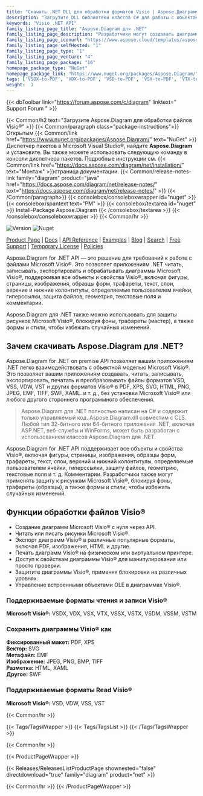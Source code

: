 ```yaml
---
title: "Скачать .NET DLL для обработки форматов Visio | Aspose.Диаграмма"
description: "Загрузите DLL библиотеки классов C# для работы с объектами и свойствами схемы Microsoft Visio®; фигуры, страницы, изображения, тенсилы, текст, слои, ячейки и т. д. через .NET API."
keywords: "Visio .NET API"
family_listing_page_title: "Aspose.Diagram для .NET"
family_listing_page_description: "Разработчики могут создавать диаграммы с нуля, а также легко загружать существующие файлы и манипулировать элементами диаграммы, чтобы экспортировать результат в другие форматы Visio, изображения или форматы с фиксированным макетом."
family_listing_page_iconurl: "https://www.aspose.cloud/templates/aspose/App_Themes/V3/images/diagram/272x272/aspose_diagram-for-net-min.png"
family_listing_page_selfHosted: "1"
family_listing_page_type: "1"
family_listing_page_venture: "4"
family_listing_page_package: "16"
homepage_package_type: "NuGet"
homepage_package_link: "https://www.nuget.org/packages/Aspose.Diagram/"
tags: ['VSDX-to-PDF', 'VDX-to-PDF', 'VSD-to-PDF', 'VSX-to-PDF', 'VTX-to-PDF', 'VSSX-to-PDF', 'VSTX-to-PDF', 'VSDM-to-PDF', 'VSSM-to-PDF', 'VSTM-to-PDF', 'VDW-to-PDF', 'VSS-to-PDF', 'VST-to-PDF', 'VSD-to-VDX', 'VSD-to-VSX', 'VSD-to-VTX', 'Visio-to-PDF', 'Visio-to-XML', 'VSD-to-PNG', 'Visio-to-Image', 'Diagram-to-PDF', 'Diagram-to-XPS', 'Diagram-to-Image', 'VSS-to-XPS', 'VSSX-to-XPS', 'VSSM-to-XPS', 'VDX-to-XPS', 'VST-to-XPS', 'VSTX-to-XPS', 'VDX-to-XPS', 'VTX-to-XPS', 'VSX-to-XPS', 'VSDX-to-XPS', 'Diagram-to-HTML', 'Visio-to-HTML', 'VSD-to-HTML', 'VSDX-to-HTML', 'VSDM-to-HTML', 'VSTX-to-HTML', 'VSSX-to-HTML', 'VSS-to-HTML', 'VSSM-to-HTML', 'VDX-to-HTML', 'VST-to-HTML', 'VSTX-to-HTML', 'VDX-to-HTML', 'VTX-to-HTML', 'VSX-to-HTML', 'Diagram-to-SVG', 'Visio-toSVG', 'VSD-to-SVG', 'Diagram-to-SWF', 'Visio-to-SWF', 'VSS-to-SWF', 'VSSX-to-SWF', 'VSSM-to-SWF', 'VDW-to-SWF', 'VDX-to-SWF', 'VST-to-SWF', 'VSTX-to-SWF', 'VSTM-to-SWF', 'VDX-to-SWF', 'VTX-to-SWF', 'VSX-to-SWF', 'Diagram-to-XAML', 'Visio-to-XAML', 'VSD-to-XAML']
weight:  1
---
```


{{< dbToolbar link="https://forum.aspose.com/c/diagram" linktext=" Support Forum " >}}

{{< Common/h2 text="Загрузите Aspose.Diagram для обработки файлов Visio®"  >}}
{{< Common/paragraph class="package-instructions">}}
Открытым
{{< Common/link href="https://www.nuget.org/packages/Aspose.Diagram/" text="NuGet"  >}}Диспетчер пакетов в Microsoft Visual Studio®, найдите <b>Aspose.Diagram</b> и установите. Вы также можете использовать следующую команду в консоли диспетчера пакетов. Подробные инструкции см.
{{< Common/link href="https://docs.aspose.com/diagram/net/installation/" text="Монтаж"  >}}страница документации.
{{< Common/release-notes-link family="diagram" product="java" href="https://docs.aspose.com/diagram/net/release-notes/" text="https://docs.aspose.com/diagram/net/release-notes/"  >}}
{{< /Common/paragraph>}}
{{< consolebox/consoleboxwrapper id="nuget" >}}
       {{< consolebox/spantext text="PM" >}}
       {{< consolebox/textarea id="nuget" >}} Install-Package Aspose.Diagram {{< /consolebox/textarea >}}
{{< /consolebox/consoleboxwrapper >}}
{{< Common/hr >}}

![Version](https://img.shields.io/nuget/v/Aspose.Total) ![Nuget](https://img.shields.io/nuget/dt/Aspose.Total?label=nuget%20downloads)

[Product Page](https://products.aspose.com/total/net/) | [Docs](https://docs.aspose.com/total/net/) | [API Reference](https://reference.aspose.com/) | [Examples](http://aspose.github.io) | [Blog](https://blog.aspose.com/category/total/) | [Search](https://search.aspose.com/) | [Free Support](https://forum.aspose.com/) | [Temporary License](https://purchase.aspose.com/temporary-license) | [Policies](https://purchase.aspose.com/policies)

Aspose.Diagram for .NET API — это решение для требований к работе с файлами Microsoft Visio®. Это позволяет приложениям .NET читать, записывать, экспортировать и обрабатывать диаграммы Microsoft Visio®, поддерживая все объекты и свойства Visio®, включая фигуры, страницы, изображения, образцы форм, трафареты, текст, слои, верхние и нижние колонтитулы, определяемые пользователем ячейки, гиперссылки, защита файлов, геометрия, текстовые поля и комментарии.

Aspose.Diagram для .NET также можно использовать для защиты рисунков Microsoft Visio®, блокируя фоны, трафареты (мастер), а также формы и стили, чтобы избежать случайных изменений.

## Зачем скачивать Aspose.Diagram для .NET?

Aspose.Diagram for .NET on premise API позволяет вашим приложениям .NET легко взаимодействовать с объектной моделью Microsoft Visio®. Это позволяет вашим приложениям создавать, читать, записывать, экспортировать, печатать и преобразовывать файлы форматов VSD, VSS, VDW, VST и других форматов Visio® в PDF, XPS, SVG, HTML, PNG, JPEG, EMF, TIFF, SWF, XAML. и т. д., без установки Microsoft Visio® или любого другого стороннего программного обеспечения.

> Aspose.Diagram для .NET полностью написан на C# и содержит только управляемый код. Aspose.Diagram.dll совместим с CLS. Любой тип 32-битного или 64-битного приложения .NET, включая ASP.NET, веб-службы и WinForms, может быть разработан с использованием классов Aspose.Diagram для .NET.

Aspose.Diagram for .NET API поддерживает все объекты и свойства Visio®, включая фигуры, страницы, изображения, образцы форм, трафареты, текст, слои, верхний и нижний колонтитулы, определяемые пользователем ячейки, гиперссылки, защиту файлов, геометрию, текстовые поля и т. д. Комментарии. Разработчики также могут применять защиту к рисункам Microsoft Visio®, блокируя фоны, трафареты (образцы), а также формы и стили, чтобы избежать случайных изменений.

## Функции обработки файлов Visio®

- Создание диаграмм Microsoft Visio® с нуля через API.
- Читать или писать рисунки Microsoft Visio®.
- Экспорт диаграмм Visio® в различные популярные форматы, включая PDF, изображения, HTML и другие.
- Печать диаграмм Visio® на физическом или виртуальном принтере.
- Доступ к свойствам диаграммы Visio® для манипулирования или просто проверки.
- Защитите диаграммы Visio®, применяя блокировки на различных уровнях.
- Управление встроенными объектами OLE в диаграммах Visio®.

### Поддерживаемые форматы чтения и записи Visio®

**Microsoft Visio®:** VSDX, VDX, VSX, VTX, VSSX, VSTX, VSDM, VSSM, VSTM

### Сохранить диаграммы Visio® как

**Фиксированный макет:** PDF, XPS\
**Вектор:** SVG\
**Метафайл:** EMF\
**Изображение:** JPEG, PNG, BMP, TIFF\
**Разметка:** HTML, XAML\
**Другое:** SWF

### Поддерживаемые форматы Read Visio®

**Microsoft Visio®:** VSD, VDW, VSS, VST

{{< Common/hr >}}

{{< Tags/TagsWrapper >}}
 {{< Tags/TagsList >}}
{{< /Tags/TagsWrapper >}}

{{< Common/hr >}}

{{< ProductPageWrapper >}}
<!-- ReleasesListProductPage-->
   {{< Releases/ReleasesListProductPage shownested="false"  directdownload="true" family="diagram" product="net" >}}
<!-- /ReleasesListProductPage-->
{{< Common/hr >}}
{{< /ProductPageWrapper >}}

